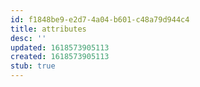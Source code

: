 ```yaml
---
id: f1848be9-e2d7-4a04-b601-c48a79d944c4
title: attributes
desc: ''
updated: 1618573905113
created: 1618573905113
stub: true
---
```


